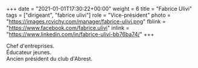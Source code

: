 +++
date = "2021-01-01T17:30:22+00:00"
weight = 6
title = "Fabrice Ulivi"
tags = ["dirigeant", "fabrice ulivi"]
role = "Vice-président"
photo = "https://images.rcvichy.com/manager/fabrice-ulivi.png"
fblink = "https://www.facebook.com/fabrice.ulivi"
inlink = "https://www.linkedin.com/in/fabrice-ulivi-bb76ba74/"
+++

Chef d'entreprises.  
Éducateur jeunes.  
Ancien président du club d'Abrest.
